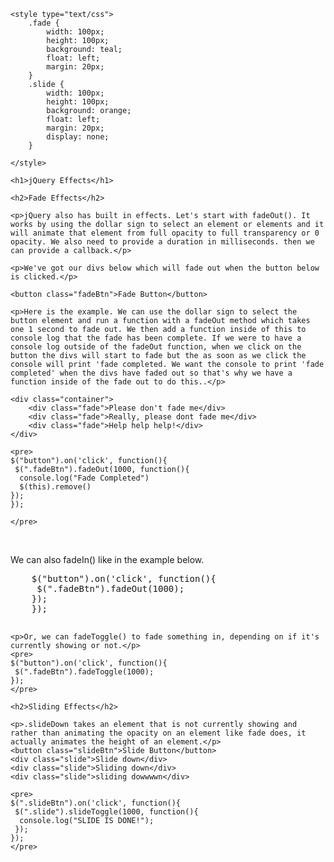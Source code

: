 <!DOCTYPE html>
<html>
<head>
	<title>jQuery Effects</title>
	<script type="text/javascript" src="https://code.jquery.com/jquery-3.3.1.min.js"></script>

	<style type="text/css">
		.fade {
			width: 100px;
			height: 100px;
			background: teal;
			float: left;
			margin: 20px;
		}
		.slide {
			width: 100px;
			height: 100px;
			background: orange;
			float: left;
			margin: 20px;
			display: none;
		}

	</style>
</head>
<body>

	<h1>jQuery Effects</h1>

	<h2>Fade Effects</h2>

	<p>jQuery also has built in effects. Let's start with fadeOut(). It works by using the dollar sign to select an element or elements and it will animate that element from full opacity to full transparency or 0 opacity. We also need to provide a duration in milliseconds. then we can provide a callback.</p>

	<p>We've got our divs below which will fade out when the button below is clicked.</p>

	<button class="fadeBtn">Fade Button</button>

	<p>Here is the example. We can use the dollar sign to select the button element and run a function with a fadeOut method which takes one 1 second to fade out. We then add a function inside of this to console log that the fade has been complete. If we were to have a console log outside of the fadeOut function, when we click on the button the divs will start to fade but the as soon as we click the console will print 'fade completed. We want the console to print 'fade completed' when the divs have faded out so that's why we have a function inside of the fade out to do this..</p>

	<div class="container">
		<div class="fade">Please don't fade me</div>
		<div class="fade">Really, please dont fade me</div>
		<div class="fade">Help help help!</div>
	</div>

	<pre>
	$("button").on('click', function(){
	 $(".fadeBtn").fadeOut(1000, function(){
	  console.log("Fade Completed")
	  $(this).remove()
	});
	});
	
	</pre>
<br>
	<p>We can also fadeIn() like in the example below.</p>
	<pre>
	$("button").on('click', function(){
	 $(".fadeBtn").fadeOut(1000);
	});	
	});
	</pre>

	<p>Or, we can fadeToggle() to fade something in, depending on if it's currently showing or not.</p>
	<pre>	
	$("button").on('click', function(){
	 $(".fadeBtn").fadeToggle(1000);
	});
	</pre>

	<h2>Sliding Effects</h2>

	<p>.slideDown takes an element that is not currently showing and rather than animating the opacity on an element like fade does, it actually animates the height of an element.</p>
	<button class="slideBtn">Slide Button</button>
	<div class="slide">Slide down</div>
	<div class="slide">Sliding down</div>
	<div class="slide">sliding dowwwwn</div>

	<pre>
	$(".slideBtn").on('click', function(){
	 $(".slide").slideToggle(1000, function(){
	  console.log("SLIDE IS DONE!");
	 });
	});	
	</pre>

<script>
  $(".fadeBtn").on('click', function(){
    $(".fade").fadeToggle(1000);

  });

  $(".slideBtn").on('click', function(){
    $(".slide").slideToggle(1000, function(){
      console.log("SLIDE IS DONE!");
    });

  });
</script>

</body>
</html>
